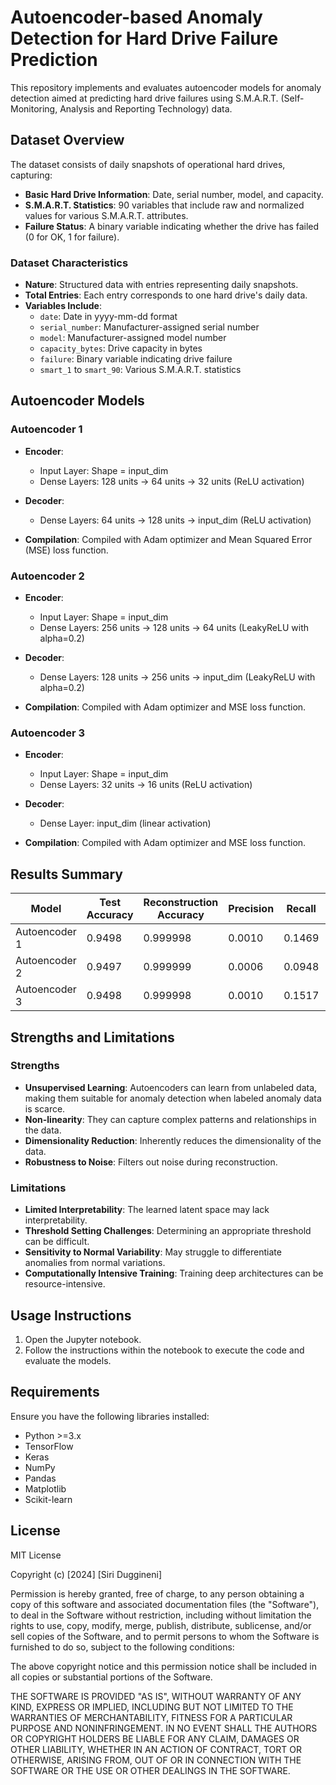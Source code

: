 # Autoencoder-based Anomaly Detection for Hard Drive Failure Prediction

This repository implements and evaluates autoencoder models for anomaly detection aimed at predicting hard drive failures using S.M.A.R.T. (Self-Monitoring, Analysis and Reporting Technology) data.

## Dataset Overview

The dataset consists of daily snapshots of operational hard drives, capturing:

- **Basic Hard Drive Information**: Date, serial number, model, and capacity.
- **S.M.A.R.T. Statistics**: 90 variables that include raw and normalized values for various S.M.A.R.T. attributes.
- **Failure Status**: A binary variable indicating whether the drive has failed (0 for OK, 1 for failure).

### Dataset Characteristics

- **Nature**: Structured data with entries representing daily snapshots.
- **Total Entries**: Each entry corresponds to one hard drive's daily data.
- **Variables Include**:
  - `date`: Date in yyyy-mm-dd format
  - `serial_number`: Manufacturer-assigned serial number
  - `model`: Manufacturer-assigned model number
  - `capacity_bytes`: Drive capacity in bytes
  - `failure`: Binary variable indicating drive failure
  - `smart_1` to `smart_90`: Various S.M.A.R.T. statistics

## Autoencoder Models

### Autoencoder 1

- **Encoder**:
  - Input Layer: Shape = input_dim
  - Dense Layers: 128 units → 64 units → 32 units (ReLU activation)
  
- **Decoder**:
  - Dense Layers: 64 units → 128 units → input_dim (ReLU activation)
  
- **Compilation**: Compiled with Adam optimizer and Mean Squared Error (MSE) loss function.

### Autoencoder 2

- **Encoder**:
  - Input Layer: Shape = input_dim
  - Dense Layers: 256 units → 128 units → 64 units (LeakyReLU with alpha=0.2)
  
- **Decoder**:
  - Dense Layers: 128 units → 256 units → input_dim (LeakyReLU with alpha=0.2)
  
- **Compilation**: Compiled with Adam optimizer and MSE loss function.

### Autoencoder 3

- **Encoder**:
  - Input Layer: Shape = input_dim
  - Dense Layers: 32 units → 16 units (ReLU activation)
  
- **Decoder**:
  - Dense Layer: input_dim (linear activation)
  
- **Compilation**: Compiled with Adam optimizer and MSE loss function.

## Results Summary

| Model          | Test Accuracy | Reconstruction Accuracy | Precision | Recall | F1 Score |
|----------------|---------------|-------------------------|-----------|--------|----------|
| Autoencoder 1 | 0.9498        | 0.999998                | 0.0010    | 0.1469 | 0.0019   |
| Autoencoder 2 | 0.9497        | 0.999999                | 0.0006    | 0.0948 | 0.0013   |
| Autoencoder 3 | 0.9498        | 0.999998                | 0.0010    | 0.1517 | 0.0020   |

## Strengths and Limitations

### Strengths
- **Unsupervised Learning**: Autoencoders can learn from unlabeled data, making them suitable for anomaly detection when labeled anomaly data is scarce.
- **Non-linearity**: They can capture complex patterns and relationships in the data.
- **Dimensionality Reduction**: Inherently reduces the dimensionality of the data.
- **Robustness to Noise**: Filters out noise during reconstruction.

### Limitations
- **Limited Interpretability**: The learned latent space may lack interpretability.
- **Threshold Setting Challenges**: Determining an appropriate threshold can be difficult.
- **Sensitivity to Normal Variability**: May struggle to differentiate anomalies from normal variations.
- **Computationally Intensive Training**: Training deep architectures can be resource-intensive.

## Usage Instructions

1. Open the Jupyter notebook.
2. Follow the instructions within the notebook to execute the code and evaluate the models.

## Requirements

Ensure you have the following libraries installed:

- Python >=3.x
- TensorFlow
- Keras
- NumPy
- Pandas
- Matplotlib
- Scikit-learn


## License
MIT License

Copyright (c) [2024] [Siri Duggineni]

Permission is hereby granted, free of charge, to any person obtaining a copy
of this software and associated documentation files (the "Software"), to deal
in the Software without restriction, including without limitation the rights
to use, copy, modify, merge, publish, distribute, sublicense, and/or sell
copies of the Software, and to permit persons to whom the Software is
furnished to do so, subject to the following conditions:

The above copyright notice and this permission notice shall be included in all
copies or substantial portions of the Software.

THE SOFTWARE IS PROVIDED "AS IS", WITHOUT WARRANTY OF ANY KIND, EXPRESS OR
IMPLIED, INCLUDING BUT NOT LIMITED TO THE WARRANTIES OF MERCHANTABILITY,
FITNESS FOR A PARTICULAR PURPOSE AND NONINFRINGEMENT. IN NO EVENT SHALL THE
AUTHORS OR COPYRIGHT HOLDERS BE LIABLE FOR ANY CLAIM, DAMAGES OR OTHER
LIABILITY, WHETHER IN AN ACTION OF CONTRACT, TORT OR OTHERWISE, ARISING FROM,
OUT OF OR IN CONNECTION WITH THE SOFTWARE OR THE USE OR OTHER DEALINGS IN THE
SOFTWARE.
